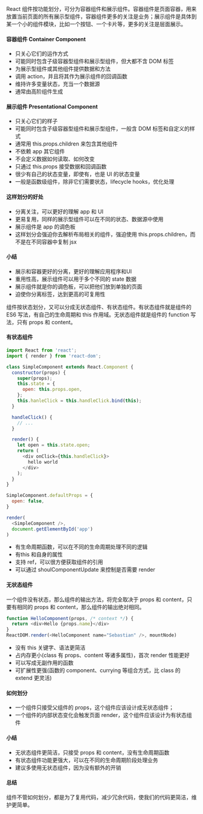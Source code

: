 React 组件按功能划分，可分为容器组件和展示组件。容器组件是页面容器，用来放置当前页面的所有展示型组件，容器组件更多的关注是业务；展示组件是具体到某一个小的组件模块，比如一个按钮、一个卡片等，更多的关注是层面展示。

#### 容器组件 Container Component

* 只关心它们的运作方式
* 可能同时包含子级容器型组件和展示型组件，但大都不含 DOM 标签
* 为展示型组件或其他组件提供数据和方法
* 调用 action，并且将其作为展示组件的回调函数
* 维持许多变量状态，充当一个数据源
* 通常由高阶组件生成

#### 展示组件 Presentational Component

* 只关心它们的样子
* 可能同时包含子级容器型组件和展示型组件，一般含 DOM 标签和自定义的样式
* 通常用 this.props.children 来包含其他组件
* 不依赖 app 其它组件
* 不会定义数据如何读取、如何改变
* 只通过 this.props 接受数据和回调函数
* 很少有自己的状态变量，即使有，也是 UI 的状态变量
* 一般是函数级组件，除非它们需要状态，lifecycle hooks，优化处理

#### 这样划分的好处

* 分离关注，可以更好的理解 app 和 UI
* 更易复用，同样的展示型组件可以在不同的状态、数据源中使用
* 展示组件是 app 的调色板
* 这样划分会强迫你去解析布局相关的组件，强迫使用 this.props.children，而不是在不同容器中复制 jsx

#### 小结

* 展示和容器更好的分离，更好的理解应用程序和UI
* 重用性高，展示组件可以用于多个不同的 state 数据
* 展示组件就是你的调色板，可以把他们放到单独的页面
* 迫使你分离标签，达到更高的可复用性


组件按状态划分，又可以分成无状态组件、有状态组件。有状态组件就是组件的 ES6 写法，有自己的生命周期和 this 作用域。无状态组件就是组件的 function 写法，只有 props 和 content。

#### 有状态组件

```js
import React from 'react';
import { render } from 'react-dom';

class SimpleComponent extends React.Component {
  constructor(props) {
    super(props);
    this.state = {
      open: this.props.open,
    };
    this.hanleClick = this.handleClick.bind(this);
  }

  handleClick() {
    // ...
  }

  render() {
    let open = this.state.open;
    return (
      <div onClick={this.handleClick}>
        hello world
      </div>
    );
  }
}

SimpleComponent.defaultProps = {
  open: false,
}

render(
  <SimpleComponent />,
  document.getElementById('app')
)
```

* 有生命周期函数，可以在不同的生命周期处理不同的逻辑
* 有this 和自身的属性
* 支持 ref，可以很方便获取组件的引用
* 可以通过 shoulComponentUpdate 来控制是否需要 render

#### 无状态组件

一个组件没有状态，那么组件的输出方法，将完全取决于 props 和 content，只要有相同的 props 和 content，那么组件的输出绝对相同。

```js
function HelloComponent(props, /* context */) {
  return <div>Hello {props.name}</div>
}
ReactDOM.render(<HelloComponent name="Sebastian" />, mountNode)
```

* 没有 this 关键字、语法更简洁
* 占内存更小(class 有 props、content 等诸多属性)，首次 render 性能更好
* 可以写成无副作用的函数
* 可扩展性更强(函数的 component、currying 等组合方式，比 class 的 extend 更灵活)

#### 如何划分

* 一个组件只接受父组件的 props，这个组件应该设计成无状态组件；
* 一个组件的内部状态变化会触发页面 render，这个组件应该设计为有状态组件

#### 小结

* 无状态组件更简洁，只接受 props 和 content，没有生命周期函数
* 有状态组件功能更强大，可以在不同的生命周期阶段处理业务
* 建议多使用无状态组件，因为没有额外的开销


#### 总结

组件不管如何划分，都是为了复用代码，减少冗余代码，使我们的代码更简洁，维护更简单。
